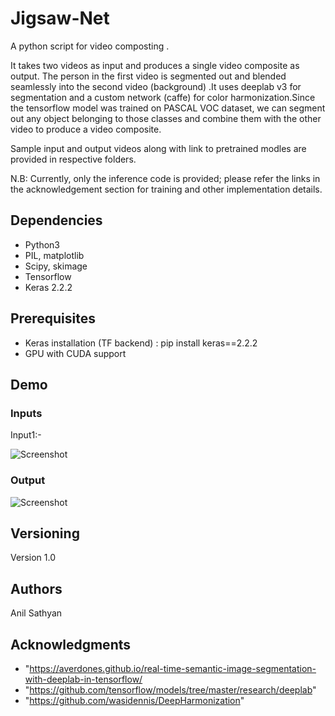 # Jigsaw-Net

A python script for video composting .

It takes two videos as input and produces a single video composite as output. The person in the first video is segmented out and blended seamlessly into the second video (background) .It uses deeplab v3 for segmentation and a custom network (caffe) for color harmonization.Since the tensorflow model was trained on PASCAL VOC dataset, we can segment out any object belonging to those classes and combine them with the other video to produce a video composite.

Sample input and output videos along with link to pretrained modles are provided in respective folders.

N.B: Currently, only the inference code is provided; please refer the links in the acknowledgement section for training and other implementation details.

## Dependencies

* Python3
* PIL, matplotlib
* Scipy, skimage
* Tensorflow
* Keras 2.2.2

## Prerequisites

* Keras installation (TF backend)  : pip install keras==2.2.2
* GPU with CUDA support

## Demo

### Inputs

Input1:-

![Screenshot](https://drive.google.com/uc?id=1Rb6oXW3KufVApvID9MwxsknpQON2CkQ_)


### Output
![Screenshot](https://drive.google.com/uc?id=1hxKsUA9_oAk41o6YGFuOL9mAgQ5SqxjC)

## Versioning

Version 1.0

## Authors

Anil Sathyan

## Acknowledgments
* "https://averdones.github.io/real-time-semantic-image-segmentation-with-deeplab-in-tensorflow/
* "https://github.com/tensorflow/models/tree/master/research/deeplab"
* "https://github.com/wasidennis/DeepHarmonization"
